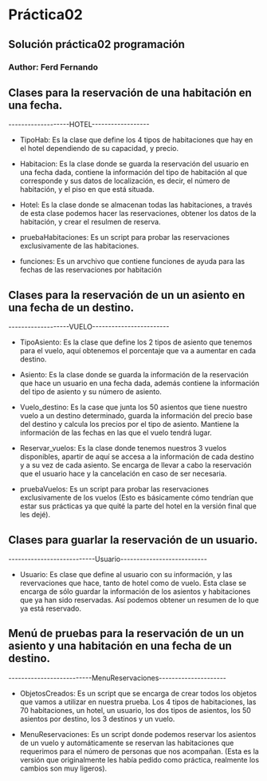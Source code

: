# Práctica02
## Solución práctica02 programación 
### Author: Ferd Fernando

## Clases para la reservación de una habitación en una fecha.

-------------------HOTEL------------------

+ TipoHab: Es la clase que define los 4 tipos de habitaciones que hay en el hotel dependiendo de su capacidad, y precio.

+ Habitacion: Es la clase donde se guarda la reservación del usuario en una fecha dada, contiene la información del tipo de habitación al que corresponde y sus datos de localización, es decir, el número de habitación, y el piso en que está situada.

+ Hotel: Es la clase donde se almacenan todas las habitaciones, a través de esta clase podemos hacer las reservaciones, obtener los datos de la habitación, y crear el resulmen de reserva.

+ pruebaHabitaciones: Es un script para probar las reservaciones exclusivamente de las habitaciones.

+ funciones: Es un arvchivo que contiene funciones de ayuda para las fechas de las reservaciones por habitación

## Clases para la reservación de un un asiento en una fecha de un destino.

-------------------VUELO------------------------
+ TipoAsiento: Es la clase que define los 2 tipos de asiento que tenemos para el vuelo, aquí obtenemos el porcentaje que va a aumentar en cada destino.

+ Asiento: Es la clase donde se guarda la información de la reservación que hace un usuario en una fecha dada, además contiene la información del tipo de asiento y su número de asiento.

+ Vuelo_destino: Es la case que junta los 50 asientos que tiene nuestro vuelo a un destino determinado, guarda la información del precio base del destino y calcula los precios por el tipo de asiento.
Mantiene la información de las fechas en las que el vuelo tendrá lugar.

+ Reservar_vuelos: Es la clase donde tenemos nuestros 3 vuelos disponibles, apartir de aquí se accesa a la información de cada destino y a su vez de cada asiento. Se encarga de llevar a cabo la reservación que el usuario hace y la cancelación en caso de ser necesaria.

+ pruebaVuelos: Es un script para probar las reservaciones exclusivamente de los vuelos (Esto es básicamente cómo tendrían que estar sus prácticas ya que quité la parte del hotel en la versión final que les dejé).

## Clases para guarlar la reservación de un usuario.

---------------------------Usuario---------------------------
+ Usuario: Es clase que define al usuario con su información, y las revervaciones que hace, tanto de hotel como de vuelo. Esta clase se encarga de sólo guardar la información de los asientos y habitaciones que ya han sido reservadas. Así podemos obtener un resumen de lo que ya está reservado.


## Menú de pruebas para la reservación de un un asiento y una habitación en una fecha de un destino.

--------------------------MenuReservaciones---------------------

+ ObjetosCreados: Es un script que se encarga de crear todos los objetos que vamos a utilizar en nuestra prueba. Los 4 tipos de habitaciones, las 70 habitaciones, un hotel, un usuario, los dos tipos de asientos, los 50 asientos por destino, los 3 destinos y un vuelo.

+ MenuReservaciones: Es un script donde podemos reservar los asientos de un vuelo y automáticamente se reservan las habitaciones que requerimos para el número de personas que nos acompañan. (Esta es la versión que originalmente les había pedido como práctica, realmente los cambios son muy ligeros).



